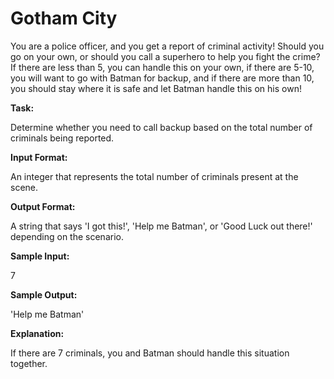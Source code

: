 
# Gotham City

You are a police officer, and you get a report of criminal activity! Should you go on your own, or should you call a superhero to help you fight the crime? If there are less than 5, you can handle this on your own, if there are 5-10, you will want to go with Batman for backup, and if there are more than 10, you should stay where it is safe and let Batman handle this on his own! 

**Task:**

Determine whether you need to call backup based on the total number of criminals being reported. 

**Input Format:**

An integer that represents the total number of criminals present at the scene. 

**Output Format:**

A string that says 'I got this!', 'Help me Batman', or 'Good Luck out there!' depending on the scenario. 

**Sample Input:**

7 

**Sample Output:**

'Help me Batman' 

**Explanation:**
  
 If there are 7 criminals, you and Batman should handle this situation together.